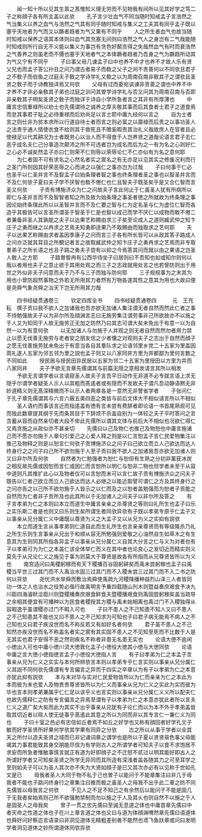<!-- { "loadSidebar": true } -->
　　闻一知十所以见其生禀之髙惟知义理无穷而不见物我有间所以见其好学之笃二子之称顔子各有所主盖以此欤
　　孔子言少壮血气不同当随时知戒孟子言浩然之气当集义以养之血气与浩然之气其有同乎随时知戒与集义之工夫其有同乎孟子既以塞乎天地者为气而又以蹶者趋者为气又果有不同乎
　　人之所生者血气也故当随时知戒以保养之语其本体则曰血气其充塞无间则曰浩然之气人之身岂有二气哉能随时知戒则所行自无不义能以集义为事岂有贪色好鬭贪得之失哉然血气有时而衰浩然之气善养之则虽老而不慑也塞乎天地者气之本体蹶者趋者乃吾身之气为蹶趋所动其为气又宁有不同乎
　　子曰事父母几谏孟子曰中也养不中才也养不才故人乐有贤父兄也而孟子答公孙丑之问乃谓古者易子而敎之父子之间不责善何以不同欤且君子之不敎子而伯鱼之过庭夫子敎之学诗学礼又敎之以为周南召南非敎其子之谓欤且圣贤之敎子而于诗教独详焉又何欤
　　父母有过而委宛讽谏非责善之谓也中养不中才养不才非必亲敎其子弟也过庭之训问其曽学诗学礼与否又问其为周南召南与否即非亲敎其子明矣圣贤之敎子而独详于诗自小学所急者言之耳非有所厚薄也
　　中庸言忠信重禄所以劝士也先儒谓待之诚养之厚夫敬其事而后其食者士君子之道食焉而怠其事君子耻之必待重禄而后劝尚足以言士耶中庸九经何以言之
　　自为士者言之则仕非为贫本求所以行道自待士者而言之则必富之以廪禄而后责之以事功圣人之法贵乎通人情使衣食不给则其于救死且不赡奚暇责其治礼义哉故庶人在官者且必使禄足以代其耕况为士者既劳心以治人而不得食于人岂养贤之道哉论语言君子去仁恶乎成名夫仁己分事造次颠沛之所不可违者岂为成名而后为之一有为名之心则好仁之心必不诚矣然孟子亦曰仁则荣不仁则辱以荣辱论仁不仁亦似有为名之意何耶
　　为仁者固不可有求名之心然名者实之賔名之有无亦足以见其实之修废况利而行之圣门所则因其好荣恶辱之心而进之以强仁之事亦岂为过哉
　　子曰何事于仁必也圣乎以仁圣并言不及智孟子曰始条理者智之事也终条理者圣之事也以智圣并言而不及仁何欤子夏曰夫子学不厌智也敎不倦仁也仁且智夫子既圣矣乎是又合仁智而言圣又何欤
　　子贡有博施济众为仁之问故夫子言此何止于仁虽圣人犹有所病所以即仁与圣并言而不及智智者知之所及故为始条理之事圣者徳之所就故为终条理之事因论始终条理此所以以圣智并言而不及仁要之智与仁为定名圣与仁为虚位仁智而各造乎其极皆可以言圣所谓圣于智圣于仁是也智以成己而学不厌仁以成物而敎不倦二者兼备非圣人其孰能之夫子以达果艺称赐由求三子矣至论成人之道则臧武仲之知卞庄子之勇而继之以冉求之艺焉夫知勇即逹果乃不取赐由而独取求之艺何耶
　　夫子以达果艺称赐由求者盖因季康子之问而言三子各有所长皆可以从政其答子路成人之问亦泛就其耳目之所覩记者言之故取臧武仲之知卞庄子之勇冉求之艺焉而非专取羣弟子之所长语之也且子路之勇夫子尝有以抑之今焉答其问而就以由之果语之岂圣人敎人之方耶
　　子路曽晳冉有公西华侍坐子曰居则曰不吾知也如或知尔则何以哉以者用也夫子之意止欲于其用处观之而三子之志政就用处言之也若曾防则出于用世之外似非夫子问意而夫子乃不与三子而独与防何耶
　　三子规规事为之末其为用也小曾防超然事物之外若无所用其力者然有万物各遂其性之意其为用也大故曰便是尧舜气象尧舜之治天下岂无所用其力哉













　　四书经疑贯通卷三
　　钦定四库全书
　　四书经疑贯通卷四　　　元　王充耘　撰子贡曰我不欲人之加诸我也吾亦欲无加诸人集注谓无者自然而然此仁者之事不待勉强故夫子以为非尔所及顔渊言志曰无施劳集注谓劳事非己所欲故亦不以施之于人又为知同于人故无施劳正无加之防然乃曰其志可谓大矣未免出于有意一以为自然一以为有意何欤
　　以无加诸人与勿施于人并观之则无者自然而然勿者用力禁止以愿无伐善无施劳与老者安之朋友信之少者懐之对观则夫子之志出于自然而顔子之愿无伐善施劳犹未免出于有意当各自其羣队求之论语邻里乡党二十五家为里盖因周礼遂人五家为邻五邻为里之説也孟子则又以八家同井方里为井都鄙为里何言数之不同如此
　　授民居与授民田异民居以五家为邻二十五家为里授田以方里为井而八家同井
　　夫子予欲无言章先儒谓其与前篇无隠之意相发请言其所以相发
　　予欲无言谓学者以言语窥圣人故夫子言吾平日动作无非道不必专就言语上求无隠乎尔谓学者疑圣人示人以其粗而髙逺者或有隠而不发故夫子谓凡吾动静语黙无非妙道精义则无髙深精微而不以示人者两章各是一意然无非警省学者
　　子张问仁于孔子章先儒谓其与六言六蔽五美四恶之类皆与前后文体大不相似请言所以不相似
　　圣人语约而事该言近而指逺盖有徳有言未尝有费辞者即论语一书首尾熟观可见而独此数章提其纲于先而条其目于下辞烦不杀盖自别为一体较之夫子平时答问之言含蓄从容而自然亲切者大段不侔此先儒所以谓其文体与前后大不相似也况欲仁得仁又焉贪施之从政似亦不甚亲切
　　先儒曰以己及物仁也推己及物恕也中庸言施诸己而不愿亦勿施于人章句引爱己之心爱人释之则是以仁言恕孟子言仁民爱物集注以推己及物释之则是以恕言仁何欤子贡博施济众之问子曰己欲立而立人己欲达而达人终身行之之问子曰己所不欲勿施于人至子贡曰我不欲人之加诸我吾亦欲无加诸人则又曰非尔所及何欤
　　自然者为仁勉强者为恕仁与恕但有生熟之分初非薰莸冰炭之相反故先儒或因恕而言仁或因仁而言恕所以明仁与恕非二物也但学者未至于从容中道则凡其推扩此心以及物者仅可以言恕而未可以言仁故子贡有博施济众之问夫子既告以仁者己欲立而立人己欲达而达人必继之以能近取譬可谓仁之方及其终身行之之问亦告之以己所不欲勿施于人皆示之以仁而及之以恕者盖勉强而为恕者子贡能之自然而为仁者非子贡所及也此其所以于无加诸人之问夫子以非尔所及答之
　　有子言孝弟为仁之本则曰本立而道生中庸言亲亲之杀尊贤之等则曰礼所生也孟子曰乐之实乐斯二者是也则又曰乐则生矣所谓生者同欤异欤有子既以孝弟专原乎仁孟子又以事亲从兄分属仁义中庸既以尊贤为义之大孟子又以从兄为义之实抑有説欤
　　本立而道生言从事孝弟则仁道自此而生礼所生也言亲亲尊贤而有等级隆杀乃礼之所生乐则生言事亲从兄出于和顺从容无所勉强则爱敬之心油然自生如草木之有生意其为生则同其所指各异孟子以事亲从兄分属仁义自其大分言之仁与义为对者也有子以孝弟可为为仁之本盖仁该全体举仁而义在其中者也论良心之发切近而精实则义莫先于从兄论仁义之施见于事为则莫大于尊贤是故各有所指而从兄尊贤皆所以为义也
　　南宫适问曰禹稷躬稼而有天下稷播百谷固躬耕矣而禹未尝躬稼也孟子曰禹稷当平世三过其门而不入禹治水固三过其门而不入稷未尝三过其门而不入二书之防何以背欤
　　尧忧洪水举舜而敷治焉舜使禹疏九河稷降播种益烈山泽三人者皆同功一体之人也治水之役势必偕行故禹明言予乗四载随山刋木则暨益奏庶艰食予决九川距四海濬畎浍距川则暨稷播奏庶艰食鲜食夫暨稷播艰食则禹固尝躬稼矣盖当疏导之余相其便宜有可播种以为民食者稷授其方稷与禹未始相离也禹过门不入稷独得从容暇逸乎虽谓稷亦过门不暇入可也
　　子曰不患人之不己知患不知人又曰不患人之不己知患其不能也又曰不患人之不己知求为可知也子曰君子病无能焉不病人之不己知也又曰君子疾没世而名不称反若又有如好名者何欤
　　君子虽不患人之不己知然亦疾没世而名不称盖名者实之賔有其实固不患人之不见知至死而不比数于人是无其实也君子安得不恶之然则疾名不称者非患无名患无实也
　　论语大徳不逾闲小徳出入可也中庸小徳川流大徳敦化孟子小徳役大徳其小徳与大徳同欤
　　论语中庸之言大徳小徳指徳言孟子小徳役大徳指人言
　　有子曰孝弟为仁之本孟子言事亲从兄为仁义之实实与本何所辨欤言本则以孝弟专乎仁言实则以事亲从兄分属仁义其説不同何欤先儒谓有专言偏言之异而于四实之卒章以为有子以孝弟为仁之本意亦犹此抑有説欤
　　本与末对华与实对仁民爱物皆所以为仁而亲亲为仁之本此为本而彼为末也爱人及物贵贵尊贤皆所以为仁义而事亲从兄为仁义之实此为实而彼为华也言本则孝弟兼属乎仁仁足以该乎义也言实则以事亲从兄分属仁义义所以配夫仁也故先儒释仁之防有专言偏言之异焉至谓有子以孝弟为仁之本意亦犹此者所以言夫仁义之道广矣大矣而此为其实不出乎事亲从兄犹有子论仁而以为本不外乎孝弟盖皆取其切近者以晓人使无徒事乎髙逺此其意之所以为同而非以其专言仁一兼仁义为同也
　　子曰十室之邑必有忠信如丘者焉不如丘之好学也又称有顔回者好学孔文子敏而好学圣贤所好果何学欤其学果有同异之分欤
　　古之所以从事于学者以全其天之所付以造夫圣贤之域而已非记诵词章之谓学也是所以子夏以贤贤易色事父母能竭其力事君能致其身交朋能尽信为有学则古人之所谓学者可知夫子以食不求饱居不求安而所急者惟敏事慎言就正有道为好即顔子之不迁怒不贰过以明其能好即古人之所谓好学者又可知矣圣贤之所学无异同而其所造有深浅者盖各随其力之可至耳学之至则如夫子可以为圣人其次亦不失为大贤如顔子是已又其次亦必有以见称于世如孔文是已
　　毋我者圣人大同于物不私于己也曽子以能问于不能章集注曰非几于毋我者不能也子路问终身行之章集注曰推而极之虽圣人之毋我不出乎此二章之防不同先儒皆以毋我言之何欤
　　不见人之不足不知己之有余然后以能问于不能是固几于无我者矣始焉则己所不欲强勉禁制而勿以施之于人及其乆也则自然不以施之于人是固圣人之毋我矣
　　曾子一贯之忠先儒曰至诚无息道之体也中庸首章先儒曰中者天命之性道之体也子在川上章言道之体也又曰与道为体顔渊喟然章先儒曰语道体也舜好问好察迩言语录曰非洞见道体无精粗差别者不能然也鸢飞鱼跃章或问曰发明学者洞见道体之妙所谓道体同欤异欤
